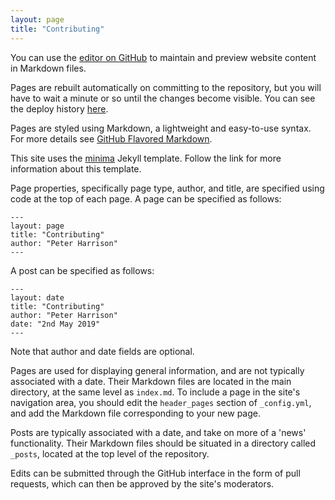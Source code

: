 ```yaml
---
layout: page
title: "Contributing"
---
```


You can use the [editor on GitHub](https://github.com/computational-musicology/computational-musicology.github.io/edit/master/index.md) to maintain and preview website content in Markdown files.

Pages are rebuilt automatically on committing to the repository,
but you will have to wait a minute or so until the changes become visible.
You can see the deploy history [here](https://github.com/computational-musicology/computational-musicology.github.io/deployments).

Pages are styled using Markdown, a lightweight and easy-to-use syntax.
For more details see [GitHub Flavored Markdown](https://guides.github.com/features/mastering-markdown/).

This site uses the [minima](https://github.com/jekyll/minima) Jekyll template.
Follow the link for more information about this template.

Page properties, specifically page type, author, and title,
are specified using code at the top of each page.
A page can be specified as follows:

```
---
layout: page
title: "Contributing"
author: "Peter Harrison"
---
```

A post can be specified as follows:

```
---
layout: date
title: "Contributing"
author: "Peter Harrison"
date: "2nd May 2019"
---
```

Note that author and date fields are optional.

Pages are used for displaying general information, 
and are not typically associated with a date.
Their Markdown files are located in the main directory,
at the same level as `index.md`.
To include a page in the site's navigation area,
you should edit the `header_pages` section of `_config.yml`,
and add the Markdown file corresponding to your new page.

Posts are typically associated with a date, 
and take on more of a 'news' functionality. 
Their Markdown files should be situated in a directory called `_posts`,
located at the top level of the repository.

Edits can be submitted through the GitHub interface in the form of pull requests,
which can then be approved by the site's moderators.
